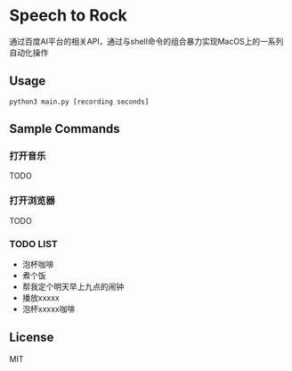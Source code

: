 # Speech to Rock
通过百度AI平台的相关API，通过与shell命令的组合暴力实现MacOS上的一系列自动化操作

## Usage
```shell
python3 main.py [recording seconds]
```

## Sample Commands
### 打开音乐
TODO
### 打开浏览器
TODO

### TODO LIST
+ 泡杯咖啡
+ 煮个饭
+ 帮我定个明天早上九点的闹钟
+ 播放xxxxx
+ 泡杯xxxxx咖啡

## License
MIT
